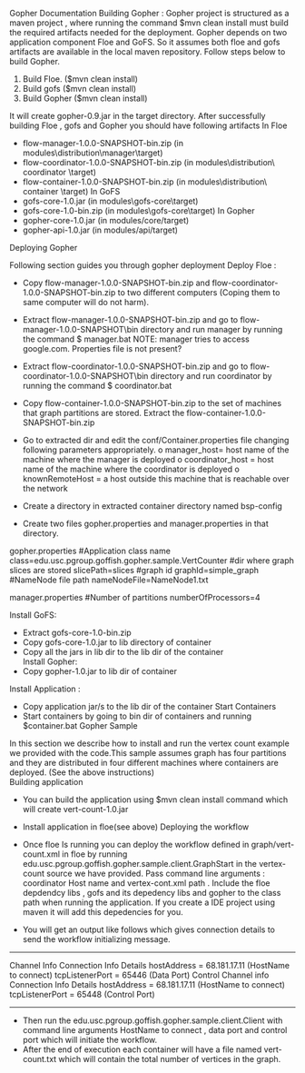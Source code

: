 Gopher Documentation 
Building Gopher :
Gopher project is structured as a maven project , where running the command $mvn clean install must build the required artifacts needed for the deployment. Gopher depends on two application component Floe  and GoFS.  So it assumes both floe and gofs artifacts are available in the local maven repository. 
Follow steps below to build Gopher.
1) Build Floe. ($mvn clean install)
2) Build gofs ($mvn clean install)
3) Build Gopher ($mvn clean install)

It will create gopher-0.9.jar in the target directory. 
After successfully building Floe , gofs and Gopher you should have following artifacts 
In Floe
* flow-manager-1.0.0-SNAPSHOT-bin.zip (in modules\distribution\manager\target)
* flow-coordinator-1.0.0-SNAPSHOT-bin.zip  (in modules\distribution\ coordinator \target)
* flow-container-1.0.0-SNAPSHOT-bin.zip  (in modules\distribution\ container \target)
In GoFS
* gofs-core-1.0.jar  (in modules\gofs-core\target)
* gofs-core-1.0-bin.zip (in modules\gofs-core\target)
In Gopher
* gopher-core-1.0.jar (in modules/core/target)
* gopher-api-1.0.jar (in modules/api/target)

Deploying Gopher

Following section guides you through gopher deployment
Deploy Floe :
* Copy flow-manager-1.0.0-SNAPSHOT-bin.zip and flow-coordinator-1.0.0-SNAPSHOT-bin.zip  to two different computers (Coping them to same computer will do not harm).
* Extract flow-manager-1.0.0-SNAPSHOT-bin.zip and  go to flow-manager-1.0.0-SNAPSHOT\bin directory and run manager by running the command $ manager.bat
NOTE: manager tries to access google.com. Properties file is not present?

* Extract  flow-coordinator-1.0.0-SNAPSHOT-bin.zip and  go to flow-coordinator-1.0.0-SNAPSHOT\bin directory and run coordinator by running the command $ coordinator.bat
* Copy  flow-container-1.0.0-SNAPSHOT-bin.zip   to the set of machines that graph partitions are stored.
Extract the  flow-container-1.0.0-SNAPSHOT-bin.zip 
* Go to extracted dir and edit  the conf/Container.properties file changing following parameters appropriately. 
o manager_host= host name of the machine where the manager is deployed 
o coordinator_host =  host name of the machine where the coordinator is deployed 
o knownRemoteHost = a host outside this machine that is reachable over the network
* Create a directory  in extracted container directory  named bsp-config 
* Create two files gopher.properties and manager.properties  in that directory. 

gopher.properties 
#Application class name
class=edu.usc.pgroup.goffish.gopher.sample.VertCounter 
#dir where graph slices are stored
slicePath=slices
#graph id
graphId=simple_graph
#NameNode file path
nameNodeFile=NameNode1.txt

manager.properties
#Number of partitions
numberOfProcessors=4

Install GoFS:
* Extract gofs-core-1.0-bin.zip
* Copy gofs-core-1.0.jar to lib directory of container 
* Copy all the jars in lib dir to the lib dir of the container  
Install Gopher:
* Copy gopher-1.0.jar to lib dir of container 

Install Application :
* Copy application jar/s to the lib dir of the container
Start Containers
* Start containers by going to bin dir of containers and running $container.bat
Gopher Sample

In this section we describe how to install and run the vertex count example we provided with the code.This sample assumes graph has four partitions and they are distributed in four different machines where containers are deployed. (See the above instructions)  
Building application
* You can build the application using $mvn clean install command which will create  vert-count-1.0.jar
* Install application in floe(see above)
Deploying the workflow
* Once floe Is running you can deploy the workflow defined in graph/vert-count.xml in floe by running edu.usc.pgroup.goffish.gopher.sample.client.GraphStart in the vertex-count source we have provided. Pass command line arguments : coordinator Host name and vertex-cont.xml path . 
  Include the floe depdendcy libs , 
gofs and its depedency libs and gopher to the class path when running the application. If you create a IDE project using maven it will add this depedencies for you.
 
* You will get an output like follows which gives connection details to send the workflow initializing message.
********************************************
Channel Info
 Connection Info Details
hostAddress = 68.181.17.11 (HostName to connect)
tcpListenerPort = 65446 (Data Port)
Control Channel info
Connection Info Details
hostAddress = 68.181.17.11 (HostName to connect)
tcpListenerPort = 65448  (Control Port)
********************************************
* Then run the edu.usc.pgroup.goffish.gopher.sample.client.Client with command line arguments HostName to connect , data port and control port which will initiate the workflow.
* After the end of execution each container will have a file named vert-count.txt which will contain the total number of vertices in the graph.  
